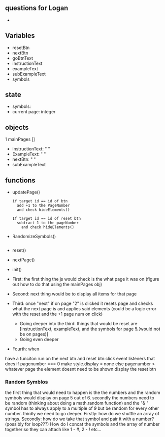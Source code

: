 ## questions for Logan
- 

## Variables
- resetBtn
- nextBtn
- goBtnText <!-- will probaby end up taking this off when trimming-->
- instructionText <!-- the text that is underneath the next btn. Grabs the id of the h1-->
- exampleText <!-- grabs the p element that is right below the next button-->
- subExampleText
- symbols

## state
- symbols: [](9)
- current page: integer

## objects
1 mainPages []
  - instructionText: " " <!-- "pick a number", "add both digits together to get a new number", "subtract your new number with the original number" would also maybe turn into the main display for all the symbols-->
  - ExampleText: " " <!-- I.E the "ex. 14 is 1 - 4 = 5" -->
  - nextBtn: " "
  - subExampleText


## functions
- updatePage()
  ~~~
  if target id == id of btn
    add +1 to the PageNumber
    and check hideElements()

  If target id == id of reset btn
    subtract 1 to the pageNumber
      and check hideElements()
  ~~~
- RandomizeSymbols()
  ~~~

  ~~~
- reset() <!-- tbd -->
- nextPage()<!-- tbd -->
- init()



- First: the first thing the js would check is the what page it was on (figure out how to do that using the mainPages obj) 
- Second: next thing would be to display all items for that page 
- Third: once "next" if on page "2" is clicked it resets page and checks what the next page is and applies said elements (could be a logic error with the reset and the +1 page num on click) 
  - Going deeper into the third. things that would be reset are [instructionText, exampleText, and the symbols for page 5.(would not be on pages)]
   - Going even deeper 
- Fourth: when 


have a funciton run on the next btn and reset btn click event listeners that does
if pagenumber === 0 
  make style.display = none <!-- to make the btn ivisible-->
  else pagenumber > whatever page the element doesnt need to be shown
   display the reset btn

### Random Symblos
the first thing that would need to happen is the the numbers and the random symbols would display on page 5 out of 6.
secondly the numbers need to be random (thinking about doing a math.random function) and the "& " symbol has to always apply to a multiple of 9 but be random for every other number.
thirdly we need to go deeper. Firstly: how do we shuffle an array of strings. Secondly: how do we take that symbol and pair it with a number? (possibly for loop???)
How do I concat the symbols and the array of number together so they can attach like 1 - #, 2 - ! etc...
